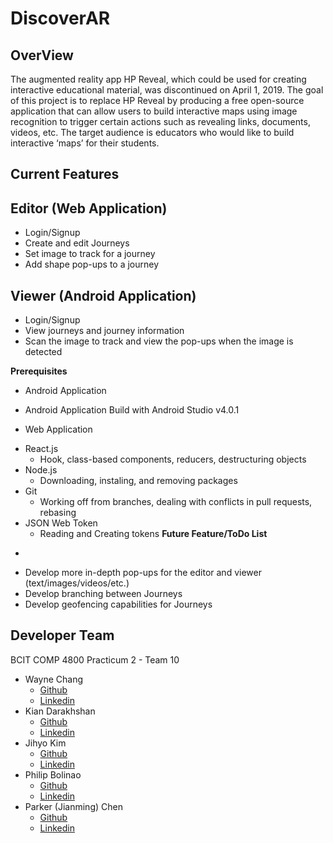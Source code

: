 # DiscoverAR
**OverView**
-
The augmented reality app HP Reveal, which could be used for creating interactive educational material, was discontinued on April 1, 2019. The goal of this project is to replace HP Reveal by producing a free open-source application that can allow users to build interactive maps using image recognition to trigger certain actions such as revealing links, documents, videos, etc. The target audience is educators who would like to build interactive ‘maps’ for their students.

**Current Features**
-
## Editor (Web Application)

* Login/Signup
* Create and edit Journeys
* Set image to track for a journey
* Add shape pop-ups to a journey

## Viewer (Android Application)

* Login/Signup
* View journeys and journey information
* Scan the image to track and view the pop-ups when the image is detected

**Prerequisites**
- Android Application
* Android Application Build with Android Studio v4.0.1
- Web Application
* React.js
	* Hook, class-based components, reducers, destructuring objects
* Node.js
	* Downloading, instaling, and removing packages
* Git
	* Working off from branches, dealing with conflicts in pull requests, rebasing
* JSON Web Token
	* Reading and Creating tokens
**Future Feature/ToDo List**
-
* Develop more in-depth pop-ups for the editor and viewer (text/images/videos/etc.)
* Develop branching between Journeys
* Develop geofencing capabilities for Journeys
	
**Developer Team** <br />
-
 BCIT COMP 4800 Practicum 2 - Team 10
   - Wayne Chang 
   		- [Github](https://github.com/Monrch92)
		- [Linkedin](https://www.linkedin.com/in/waynechang851/)
   - Kian Darakhshan
   		- [Github](https://github.com/kdarakhshan)
		- [Linkedin](https://www.linkedin.com/in/kian-darakhshan/)
   - Jihyo Kim
   		- [Github](https://github.com/kimjihyo)
		- [Linkedin](https://www.linkedin.com/in/jihyo-kim-084338156/)
   - Philip Bolinao
   		- [Github](https://github.com/pbolinao)
		- [Linkedin](https://www.linkedin.com/in/philip-bolinao-9b6a761a6/) 
   - Parker (Jianming) Chen
   		- [Github](https://github.com/JianmingChen)
		- [Linkedin](https://www.linkedin.com/in/jianming-parker-chen-aa5313159/)
